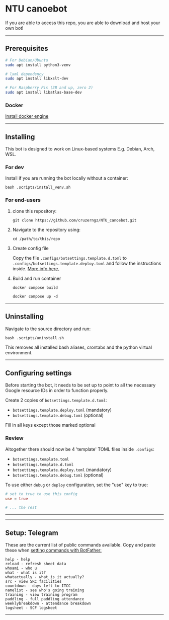 # NTU canoebot
If you are able to access this repo, you are able to download and host your own bot!

---

## Prerequisites

```sh
# For Debian/Ubuntu
sudo apt install python3-venv

# lxml dependency
sudo apt install libxslt-dev

# For Raspberry Pis (3B and up, zero 2)
sudo apt install libatlas-base-dev
```

### Docker
[Install docker engine](https://docs.docker.com/engine/install/)

---

## Installing
This bot is designed to work on Linux-based systems E.g. Debian, Arch, WSL.

### For dev

Install if you are running the bot locally without a container:

`bash .scripts/install_venv.sh`

### For end-users

1. clone this repository:

    `git clone https://github.com/cruzerngz/NTU_canoebot.git`


2. Navigate to the repository using:

    `cd /path/to/this/repo`

3. Create config file

    Copy the file `.configs/botsettings.template.d.toml` to
    `.configs/botsettings.template.deploy.toml` and follow the instructions inside.
    [More info here.](#configuring-settings)

4. Build and run container

    `docker compose build`

    `docker compose up -d`

---

## Uninstalling
Navigate to the source directory and run:

`bash .scripts/uninstall.sh`

This removes all installed bash aliases, crontabs and the python virtual environment.

---

## Configuring settings
Before starting the bot, it needs to be set up to point to all the necessary Google resource IDs in order to function properly.

Create 2 copies of `botsettings.template.d.toml`:
- `botsettings.template.deploy.toml` (mandatory)
- `botsettings.template.debug.toml` (optional)

Fill in all keys except those marked optional

### Review
Altogether there should now be 4 'template' TOML files inside `.configs`:
- `botsettings.template.toml`
- `botsettings.template.d.toml`
- `botsettings.template.deploy.toml` (mandatory)
- `botsettings.template.debug.toml` (optional)

To use either `debug` or `deploy` configuration, set the "use" key to true:
```toml
# set to true to use this config
use = true

# ... the rest
```

---

<!-- ## Usage: command line
After running the install script there should be 8 new bash aliases added to your `~/.bash_aliases` file:

You will need to run `source ~/.bash_aliases` once in order for these to show up.

| alias | description |
| --- | --- |
| `canoebotrestart` | Used to start/restart the bot. Any modifications to code/configs should be reflected on restart. |
| `canoebotstop` | Used to stop the bot. |
| `canoebotlog` | Used to show a rolling log output by the bot. Log file located at `.scripts/canoebot.log`. |
| `canoebotupdate` | Performs a git pull with depth 2 from branch "main". |
| `canoebotdeploy` | Switches the bot to deploy settings, API keys, etc. |
| `canoebotdebug` | Switches the bot to debug settings, API keys, etc. **Default setting.** |
| `canoebotvenventer` | Enter the bot's python virtual environment |
| `canoebotvenvexit` | Exit the python virtual environment. | -->

---

## Setup: Telegram
These are the current list of public commands available. Copy and paste these when [setting commands with BotFather:](https://core.telegram.org/bots#botfather-commands)

    help - help
    reload - refresh sheet data
    whoami - who u
    what - what is it?
    whatactually - what is it actually?
    src - view SRC facilities
    countdown - days left to ITCC
    namelist - see who's going training
    training - view training program
    paddling - full paddling attendance
    weeklybreakdown - attendance breakdown
    logsheet - SCF logsheet

---

<!-- ## Usage: interaction

<img src=".media/canoebot_interaction_512p.gif" alt="Interacting with the bot" width="400"/> -->

